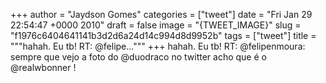 
+++
author = "Jaydson Gomes"
categories = ["tweet"]
date = "Fri Jan 29 22:54:47 +0000 2010"
draft = false
image = "{TWEET_IMAGE}"
slug = "f1976c6404641141b3d2d6a24d14c994d8d9952b"
tags = ["tweet"]
title = """hahah. Eu tb! RT: @felipe..."""
+++
hahah. Eu tb! RT: @felipenmoura: sempre que vejo a foto do @duodraco no twitter acho que é o @realwbonner !
